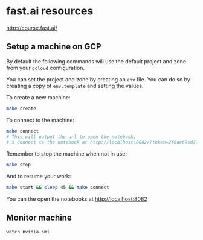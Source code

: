 # fast.ai resources
http://course.fast.ai/

## Setup a machine on GCP
By default the following commands will use the default project and zone
from your `gcloud` configuration.

You can set the project and zone by creating an `env` file. You can do so by creating
a copy of `env.template` and setting the values.

To create a new machine:

```bash
make create
```

To connect to the machine:

```bash
make connect
# This will output the url to open the notebook:
# $ Connect to the notebook at http://localhost:8082/?token=2f6ae69ed792917362b939beda8219e356e579de83c274e7
```

Remember to stop the machine when not in use:

```bash
make stop
```

And to resume your work:

```bash
make start && sleep 45 && make connect
```

You can the open the notebooks at [http://localhost:8082](http://localhost:8082)

## Monitor machine
```
watch nvidia-smi
```

